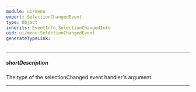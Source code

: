 ```yaml
---
module: ui/menu
export: SelectionChangedEvent
type: Object
inherits: EventInfo,SelectionChangedInfo
uid: ui/menu:SelectionChangedEvent
generateTypeLink: 
---
```

---
##### shortDescription
The type of the selectionChanged event handler's argument.

---
<!-- Description goes here -->